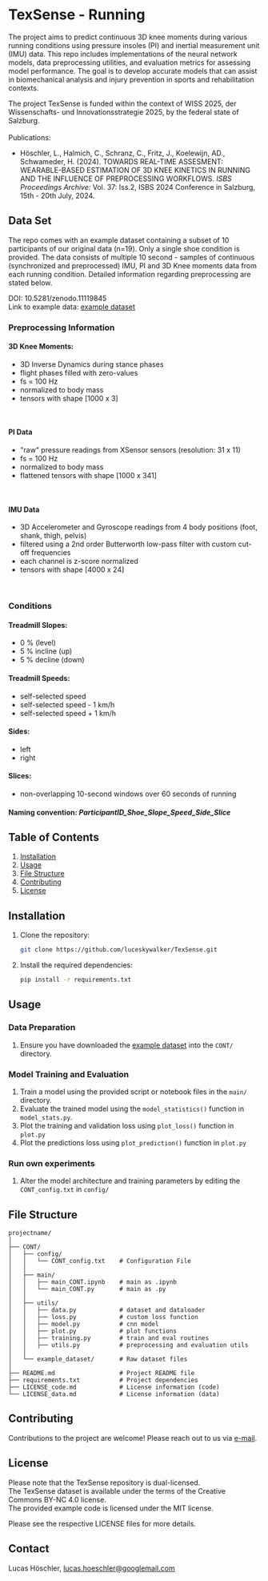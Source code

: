 # TexSense - Running

The project aims to predict continuous 3D knee moments during various running conditions using pressure insoles (PI) 
and inertial measurement unit (IMU) data. This repo includes implementations of the neural network models, 
data preprocessing utilities, and evaluation metrics for assessing model performance.
The goal is to develop accurate models that can assist in biomechanical analysis and injury prevention in sports and 
rehabilitation contexts.

The project TexSense is funded within the context of WISS 2025, der Wissenschafts- und Innovationsstrategie 2025, by the federal state of Salzburg.<br><br>
Publications:
- Höschler, L., Halmich, C., Schranz, C., Fritz, J., Koelewijn, AD., Schwameder, H. (2024). TOWARDS REAL-TIME ASSESMENT: WEARABLE-BASED ESTIMATION OF 3D KNEE KINETICS IN RUNNING AND THE INFLUENCE OF PREPROCESSING WORKFLOWS. *ISBS Proceedings Archive:* Vol. 37: Iss.2, ISBS 2024 Conference in Salzburg, 15th - 20th July, 2024.
## Data Set

The repo comes with an example dataset containing a subset of 10 participants of our original data (n=19). 
Only a single shoe condition is provided.
The data consists of multiple 10 second - samples of continuous (synchronized and preprocessed) IMU, PI and 3D Knee moments data from each running condition.
Detailed information regarding preprocessing are stated below.

DOI: 10.5281/zenodo.11119845
<br>Link to example data: [example dataset](https://doi.org/10.5281/zenodo.11119845)<br>

### Preprocessing Information
#### 3D Knee Moments: 
- 3D Inverse Dynamics during stance phases
- flight phases filled with zero-values
- fs = 100 Hz
- normalized to body mass
- tensors with shape [1000 x 3]
<br>

#### PI Data
- "raw" pressure readings from XSensor sensors (resolution: 31 x 11)
- fs = 100 Hz
- normalized to body mass
- flattened tensors with shape [1000 x 341]
<br>

#### IMU Data
- 3D Accelerometer and Gyroscope readings from 4 body positions (foot, shank, thigh, pelvis)
- filtered using a 2nd order Butterworth low-pass filter with custom cut-off frequencies
- each channel is z-score normalized
- tensors with shape [4000 x 24]
<br>

### Conditions
#### Treadmill Slopes: 
- 0 % (level)
- 5 % incline (up)
- 5 % decline (down)<br>

#### Treadmill Speeds:
- self-selected speed
- self-selected speed - 1 km/h
- self-selected speed + 1 km/h<br>
#### Sides:
- left
- right<br>
#### Slices:
- non-overlapping 10-second windows over 60 seconds of running<br>
#### Naming convention: *ParticipantID_Shoe_Slope_Speed_Side_Slice*



## Table of Contents

1. [Installation](#installation)
2. [Usage](#usage)
3. [File Structure](#file-structure)
4. [Contributing](#contributing)
5. [License](#license)

## Installation

1. Clone the repository:
    ```bash
    git clone https://github.com/luceskywalker/TexSense.git
    ```
2. Install the required dependencies:
    ```bash
    pip install -r requirements.txt
    ```

## Usage

### Data Preparation
1. Ensure you have downloaded the [example dataset](https://doi.org/10.5281/zenodo.11119845) into the `CONT/` directory. 

### Model Training and Evaluation
1. Train a model using the provided script or notebook files in the `main/` directory.
2. Evaluate the trained model using the `model_statistics()` function in `model_stats.py`.
3. Plot the training and validation loss using `plot_loss()` function in `plot.py`
4. Plot the predictions loss using `plot_prediction()` function in `plot.py`

### Run own experiments
1. Alter the model architecture and training parameters by editing the `CONT_config.txt` in `config/`


## File Structure

```
projectname/
│
├── CONT/
│   ├── config/ 
│   │   └── CONT_config.txt    # Configuration File
│   │
│   ├── main/
│   │   ├── main_CONT.ipynb    # main as .ipynb
│   │   └── main_CONT.py       # main as .py
│   │
│   ├── utils/
│   │   ├── data.py            # dataset and dataloader
│   │   ├── loss.py            # custom loss function
│   │   ├── model.py           # cnn model
│   │   ├── plot.py            # plot functions
│   │   ├── training.py        # train and eval routines
│   │   ├── utils.py           # preprocessing and evaluation utils
│   │
│   └── example_dataset/       # Raw dataset files
│
├── README.md                  # Project README file
├── requirements.txt           # Project dependencies
├── LICENSE_code.md            # License information (code)
└── LICENSE_data.md            # License information (data)
```


## Contributing

Contributions to the project are welcome! Please reach out to us via [e-mail](mailto:lucas.hoeschler@googlemail.com). 

## License
Please note that the TexSense repository is dual-licensed.
<br>
The TexSense dataset is available under the terms of the Creative Commons BY-NC 4.0 license.
<br>
The provided example code is licensed under the MIT license. 

Please see the respective LICENSE files for more details.

## Contact
Lucas Höschler, [lucas.hoeschler@googlemail.com](mailto:lucas.hoeschler@googlemail.com)


